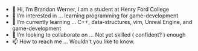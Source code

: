 - 👋 Hi, I’m Brandon Werner, I am a student at Henry Ford College
- 👀 I’m interested in ... learning programming for game-development
- 🌱 I’m currently learning ... C++, data-structures, vim, Unreal Engine, and game-development
- 💞️ I’m looking to collaborate on ... Not yet skilled ( confident? ) enough
- 📫 How to reach me ... Wouldn't you like to know.
